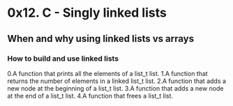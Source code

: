 # 0x12. C - Singly linked lists
## When and why using linked lists vs arrays
### How to build and use linked lists

0.A function that prints all the elements of a list_t list.
1.A function that returns the number of elements in a linked list_t list.
2.A function that adds a new node at the beginning of a list_t list.
3.A function that adds a new node at the end of a list_t list.
4.A function that frees a list_t list.
